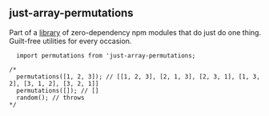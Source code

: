 ## just-array-permutations

Part of a [library](../../../../) of zero-dependency npm modules that do just do one thing.
Guilt-free utilities for every occasion.

```
  import permutations from 'just-array-permutations;

/*
  permutations([1, 2, 3]); // [[1, 2, 3], [2, 1, 3], [2, 3, 1], [1, 3, 2], [3, 1, 2], [3, 2, 1]]
  permutations([]); // []
  random(); // throws
*/
```
